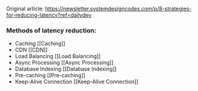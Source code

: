 
Original article: https://newsletter.systemdesigncodex.com/p/8-strategies-for-reducing-latency?ref=dailydev

### Methods of latency reduction:

- Caching [[Caching]]
- CDN [[CDN]]
- Load Balancing [[Load Balancing]]
- Async Processing [[Async Processing]]
- Database Indexing [[Database Indexing]]
- Pre-caching [[Pre-caching]]
- Keep-Alive Connection [[Keep-Alive Connection]]
